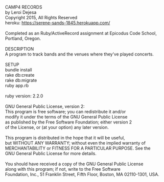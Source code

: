 CAMP4 RECORDS<br>
by Leroi Dejesa<br>
Copyright 2015, All Rights Reserved<br>
heroku: https://serene-sands-1845.herokuapp.com/<br>
<br>
Completed as an Ruby/ActiveRecord assignment at Epicodus Code School, Portland, Oregon.<br>
<br>
DESCRIPTION<br>
A program to track bands and the venues where they've played concerts.<br>
<br>
SETUP<br>
bundle install<br>
rake db:create<br>
rake db:migrate<br>
ruby app.rb<br>
<br>
ruby version: 2.2.0<br>
<br>
GNU General Public License, version 2:<br>
This program is free software; you can redistribute it and/or<br>
modify it under the terms of the GNU General Public License<br>
as published by the Free Software Foundation; either version 2<br>
of the License, or (at your option) any later version.<br>
<br>
This program is distributed in the hope that it will be useful,<br>
but WITHOUT ANY WARRANTY; without even the implied warranty of<br>
MERCHANTABILITY or FITNESS FOR A PARTICULAR PURPOSE.  See the<br>
GNU General Public License for more details.<br>
<br>
You should have received a copy of the GNU General Public License<br>
along with this program; if not, write to the Free Software<br>
Foundation, Inc., 51 Franklin Street, Fifth Floor, Boston, MA  02110-1301, USA.
